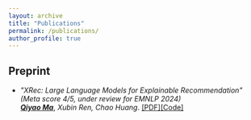 ```yaml
---
layout: archive
title: "Publications"
permalink: /publications/
author_profile: true
---
```

## Preprint

* *"XRec: Large Language Models for Explainable Recommendation"*\
  *(Meta score 4/5, under review for EMNLP 2024)*\
  <u>***Qiyao Ma***</u>, *Xubin Ren, Chao Huang*. [[PDF]](https://arxiv.org/abs/2406.02377)[[Code]](https://github.com/HKUDS/XRec)
